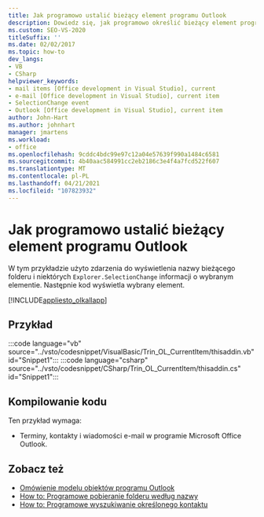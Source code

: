 ```yaml
---
title: Jak programowo ustalić bieżący element programu Outlook
description: Dowiedz się, jak programowo określić bieżący element programu Microsoft Outlook. W tym przykładzie użyto zdarzenia Explorer.SelectionChange.
ms.custom: SEO-VS-2020
titleSuffix: ''
ms.date: 02/02/2017
ms.topic: how-to
dev_langs:
- VB
- CSharp
helpviewer_keywords:
- mail items [Office development in Visual Studio], current
- e-mail [Office development in Visual Studio], current item
- SelectionChange event
- Outlook [Office development in Visual Studio], current item
author: John-Hart
ms.author: johnhart
manager: jmartens
ms.workload:
- office
ms.openlocfilehash: 9cddc4bdc99e97c12a04e57639f990a1484c6581
ms.sourcegitcommit: 4b40aac584991cc2eb2186c3e4f4a7fcd522f607
ms.translationtype: MT
ms.contentlocale: pl-PL
ms.lasthandoff: 04/21/2021
ms.locfileid: "107823932"
---
```

# <a name="how-to-programmatically-determine-the-current-outlook-item"></a>Jak programowo ustalić bieżący element programu Outlook
  W tym przykładzie użyto zdarzenia do wyświetlenia nazwy bieżącego folderu i niektórych `Explorer.SelectionChange` informacji o wybranym elementie. Następnie kod wyświetla wybrany element.

 [!INCLUDE[appliesto_olkallapp](../vsto/includes/appliesto-olkallapp-md.md)]

## <a name="example"></a>Przykład
 :::code language="vb" source="../vsto/codesnippet/VisualBasic/Trin_OL_CurrentItem/thisaddin.vb" id="Snippet1":::
 :::code language="csharp" source="../vsto/codesnippet/CSharp/Trin_OL_CurrentItem/thisaddin.cs" id="Snippet1":::

## <a name="compile-the-code"></a>Kompilowanie kodu
 Ten przykład wymaga:

- Terminy, kontakty i wiadomości e-mail w programie Microsoft Office Outlook.

## <a name="see-also"></a>Zobacz też
- [Omówienie modelu obiektów programu Outlook](../vsto/outlook-object-model-overview.md)
- [How to: Programowe pobieranie folderu według nazwy](../vsto/how-to-programmatically-retrieve-a-folder-by-name.md)
- [How to: Programowe wyszukiwanie określonego kontaktu](../vsto/how-to-programmatically-search-for-a-specific-contact.md)
